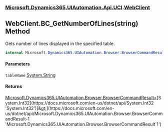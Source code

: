 ### [Microsoft.Dynamics365.UIAutomation.Api.UCI](Microsoft.Dynamics365.UIAutomation.Api.UCI.md 'Microsoft.Dynamics365.UIAutomation.Api.UCI').[WebClient](WebClient.md 'Microsoft.Dynamics365.UIAutomation.Api.UCI.WebClient')

## WebClient.BC_GetNumberOfLines(string) Method

Gets number of lines displayed in the specified table.

```csharp
internal Microsoft.Dynamics365.UIAutomation.Browser.BrowserCommandResult<int> BC_GetNumberOfLines(string tableName);
```
#### Parameters

<a name='Microsoft.Dynamics365.UIAutomation.Api.UCI.WebClient.BC_GetNumberOfLines(string).tableName'></a>

`tableName` [System.String](https://docs.microsoft.com/en-us/dotnet/api/System.String 'System.String')

#### Returns
[Microsoft.Dynamics365.UIAutomation.Browser.BrowserCommandResult&lt;](https://docs.microsoft.com/en-us/dotnet/api/Microsoft.Dynamics365.UIAutomation.Browser.BrowserCommandResult-1 'Microsoft.Dynamics365.UIAutomation.Browser.BrowserCommandResult`1')[System.Int32](https://docs.microsoft.com/en-us/dotnet/api/System.Int32 'System.Int32')[&gt;](https://docs.microsoft.com/en-us/dotnet/api/Microsoft.Dynamics365.UIAutomation.Browser.BrowserCommandResult-1 'Microsoft.Dynamics365.UIAutomation.Browser.BrowserCommandResult`1')